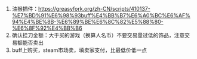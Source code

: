 1. 油猴插件：https://greasyfork.org/zh-CN/scripts/410137-%E7%BD%91%E6%98%93buff%E4%BB%B7%E6%A0%BC%E6%AF%94%E4%BE%8B-%E6%89%BE%E6%8C%82%E5%88%80-%E6%8F%92%E4%BB%B6
2. 确认挂刀金额：大于买的游戏（换算人名币）不要交易量过低的饰品，注意交易额能否卖出
3. buff上购买，steam市场卖，填卖家支付，比最低价低一点